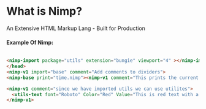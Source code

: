 <h1>What is Nimp?</h1>

<p>An Extensive HTML Markup Lang - Built for Production </p>

<h4>Example Of Nimp:</h4>

```html

<nimp-import package="utils" extension="bungie" viewport="4" ></nimp-import >
</head>
<nimp-v1 import="base" comment="Add comments to dividers">
<nimp-base print="time.nimp"><nimp-v1 comment="This prints the current time"></nimp-base>

<nimp-v1 comment="since we have imported utils we can use utilites">
  <utils-text font="Roboto" Color="Red" Value="This is red text with a nice font">
</nimp-v1>
```
